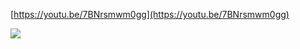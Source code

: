 [https://youtu.be/7BNrsmwm0gg](https://youtu.be/7BNrsmwm0gg)﻿

![](https://scrap.kakaocdn.net/dn/WwaR8/hyUdLOHFXE/jCKTn7XoYqtNfAfIMXmEo0/img.jpg?width=1152&height=720&face=0_0_1152_720,https://scrap.kakaocdn.net/dn/cWPcVc/hyUdRVIs0s/L9tn1KPg8KLZ8TnlCWDMc1/img.jpg?width=1152&height=720&face=0_0_1152_720)